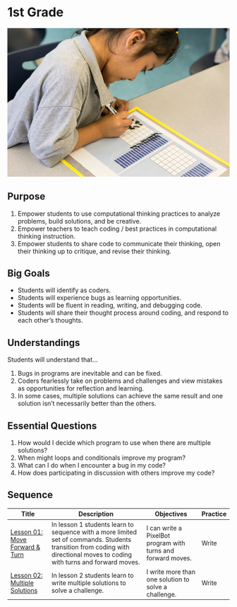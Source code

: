# 1st Grade

![first-grade](../../images/precoder-two.jpg)

## Purpose
1. Empower students to use computational thinking practices to analyze problems, build solutions, and be creative.
2. Empower teachers to teach coding / best practices in computational thinking instruction.
3. Empower students to share code to communicate their thinking, open their thinking up to critique, and revise their thinking.

## Big Goals
- Students will identify as coders.
- Students will experience bugs as learning opportunities.
- Students will be fluent in reading, writing, and debugging code.
- Students will share their thought process around coding, and respond to each other’s thoughts.

## Understandings
Students will understand that...

1. Bugs in programs are inevitable and can be fixed.
2. Coders fearlessly take on problems and challenges and view mistakes as opportunities for reflection and learning.
3. In some cases, multiple solutions can achieve the same result and one solution isn’t necessarily better than the others.


## Essential Questions
1. How would I decide which program to use when there are multiple solutions?
2. When might loops and conditionals improve my program?
3. What can I do when I encounter a bug in my code?
4. How does participating in discussion with others improve my code?

## Sequence

| Title             | Description        | Objectives |Practice|
| ------------------|--------------------| -----------|--------|
| [Lesson 01: Move Forward & Turn](../grade-1/lesson-plans/lesson-1/lesson.html)| In lesson 1 students learn to sequence with a more limited set of commands. Students transition from coding with directional moves to coding with turns and forward moves.| I can write a PixelBot program with turns and forward moves. |Write |
| [Lesson 02: Multiple Solutions](../grade-1/lesson-plans/lesson-2/lesson.html)| In lesson 2 students learn to write multiple solutions to solve a challenge. | I write more than one solution to solve a challenge. | Write |

